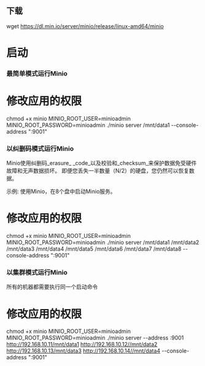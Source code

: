 ## 下载

wget https://dl.min.io/server/minio/release/linux-amd64/minio

# 启动

### 最简单模式运行Minio

# 修改应用的权限
chmod +x minio
MINIO_ROOT_USER=minioadmin MINIO_ROOT_PASSWORD=minioadmin ./minio server /mnt/data1 --console-address ":9001"

### 以纠删码模式运行Minio

Minio使用纠删码_erasure_ _code_以及校验和_checksum_来保护数据免受硬件故障和无声数据损坏。 即便您丢失一半数量（N/2）的硬盘，您仍然可以恢复数据。

示例: 使用Minio，在8个盘中启动Minio服务。

# 修改应用的权限
chmod +x minio
MINIO_ROOT_USER=minioadmin MINIO_ROOT_PASSWORD=minioadmin ./minio server /mnt/data1 /mnt/data2 /mnt/data3 /mnt/data4 /mnt/data5 /mnt/data6 /mnt/data7 /mnt/data8 --console-address ":9001"

### 以集群模式运行Minio

所有的机器都需要执行同一个启动命令

# 修改应用的权限
chmod +x minio
MINIO_ROOT_USER=minioadmin MINIO_ROOT_PASSWORD=minioadmin ./minio server --address :9001 http://192.168.10.11/mnt/data1 http://192.168.10.12//mnt/data2 http://192.168.10.13/mnt/data3 http://192.168.10.14//mnt/data4 --console-address ":9001"